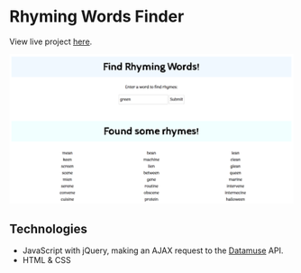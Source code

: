 # Rhyming Words Finder

View live project [here](https://mindplace.github.io/rhyming-words/).

![screenshot](rhyming-words.jpg)

## Technologies

* JavaScript with jQuery, making an AJAX request to the [Datamuse](https://datamuse.com) API.
* HTML & CSS
